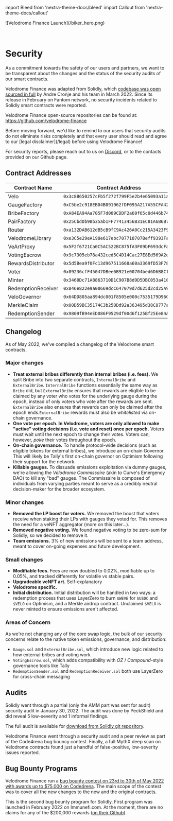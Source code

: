 import Bleed from 'nextra-theme-docs/bleed'
import Callout from 'nextra-theme-docs/callout'

<Bleed>
  ![Velodrome Finance Launch](/biker_hero.png)
</Bleed>

&nbsp;

# Security

As a commitment towards the safety of our users and partners, we want to
be transparent about the changes and the status of the security audits of our
smart contracts.

Velodrome Finance was adapted from Solidly, which [codebase was open
sourced in full](https://github.com/solidlyexchange/) by Andre Cronje and his team in
March 2022. Since its release in February on Fantom network, no security
incidents related to Solidly smart contracts were reported.

Velodrome Finance open-source repositories can be found at:
https://github.com/velodrome-finance

<Callout emoji="⚠️">
  Before moving forward, we'd like to remind to our users that
  security audits do not eliminate risks completely and that
  every user should read and agree to our
  [legal disclaimer](/legal) before using Velodrome Finance!

  For security reports, please reach out to us on
  [Discord](https://discord.gg/eGgYPGczaf), or to the contacts provided on our Github page.
</Callout>

## Contract Addresses

| Contract Name | Contract Address | Network |
| --- | --- | --- |
| Velo               | `0x3c8B650257cFb5f272f799F5e2b4e65093a11a05` | Optimism |
| GaugeFactory       | `0xC5be2c918EB04B091962fDF095A217A55CFA42C5` | Optimism |
| BribeFactory       | `0xA84EA94Aa705F7d009CDDF2a60f65c0d446b748E` | Optimism |
| PairFactory        | `0x25CbdDb98b35ab1FF77413456B31EC81A6B6B746` | Optimism |
| Router             | `0xa132DAB612dB5cB9fC9Ac426A0Cc215A3423F9c9` | Optimism |
| VelodromeLibrary   | `0xe3C5e29eA198e617ebc707718707Beff9393Fa51` | Optimism |
| VeArtProxy         | `0x5F2f6721Ca0C5AC522BC875fA3F09bF693dcFa1D` | Optimism |
| VotingEscrow       | `0x9c7305eb78a432ced5C4D14Cac27E8Ed569A2e26` | Optimism |
| RewardsDistributor | `0x5d5Bea9f0Fc13d967511668a60a3369fD53F784F` | Optimism |
| Voter              | `0x09236cfF45047DBee6B921e00704bed6D6B8Cf7e` | Optimism |
| Minter             | `0x3460Dc71A8863710D1C907B8d9D5DBC053a4102d` | Optimism |
| RedemptionReceiver | `0x846e822e9a00669dcC647079d7d625d2cd25A951` | Optimism |
| VeloGovernor       | `0x64DD805aa894dc001f8505e000c7535179D96C9E` | Optimism |
| MerkleClaim        | `0x00D59BC35174C3b250Dd92a363495d38C8777a49` | Optimism |
| RedemptionSender   | `0x9809fB94eED086F9529df00d6f125Bf25Ee84A93` | Fantom |

## Changelog

As of May 2022, we've compiled a changelog of the Velodrome smart contracts.

### Major changes

  - **Treat external bribes differently than internal bribes (i.e. fees).**
    We split Bribe into two separate contracts, `InternalBribe` and
    `ExternalBribe`. `InternalBribe` functions essentially the same way as `Bribe`
    did, but `ExternalBribe` ensures that rewards are eliglble to be claimed by
    any voter who votes for the underlying gauge during the epoch, instead of
    only voters who vote after the rewards are sent. `ExternalBribe` also ensures
    that rewards can only be claimed after the epoch ends.`ExternalBribe`
    rewards must also be _whitelisted_ via on-chain governance.
  - **One vote per epoch. In Velodrome, voters are only allowed to make "active"
    voting decisions (i.e. vote and reset) once per epoch.** Voters must wait
    until the next epoch to change their votes. Voters can, however, _poke_
    their votes throughout the epoch.
  - **On-chain governance.** To handle protocol-wide decisions (such as eligible
    tokens for external bribes), we introduce an on-chain Governor. This will
    likely be Tally's first on-chain governor on Optimism following their
    support for the network.
  - **Killable gauges.** To dissuade emissions exploitation via dummy gauges, we're
    allowing the _Velodrome Commissaire_ (akin to Curve's Emergency DAO) to kill
    any "bad" gauges. The Commissaire is composed of individuals from varying
    parties meant to serve as a credibly neutral decision-maker for the broader
    ecosystem.

### Minor changes

  - **Removed the LP boost for voters.** We removed the boost that voters receive
    when staking their LPs with gauges they voted for. This removes the need
    for a veNFT aggregator (more on this later...).
  - **Removed negative voting.** We found negative voting to be zero-sum for
    Solidly, so we decided to remove it.
  - **Team emissions.** 3% of new emissions will be sent to a team address, meant
    to cover on-going expenses and future development.

### Small changes

  - **Modifiable fees.** Fees are now doubled to 0.02%, modifiable up to 0.05%, and
    tracked differently for volatile vs stable pairs.
  - **Upgradeable veNFT art.** Self-explanatory
  - **Velodrome specific.**
  - **Initial distribution.** Initial distribution will be handled in two ways: a
    redemption process that uses LayerZero to burn `$WEVE` for `$USDC` and
    `$VELO` on Optimism, and a Merkle airdrop contract. Unclaimed `$VELO` is
    never minted to ensure emissions aren't affected.

### Areas of Concern

As we're not changing any of the core swap logic, the bulk of our security
concerns relate to the native token emissions, governance, and distribution:

 * `Gauge.sol` and `ExternalBribe.sol`, which introduce new logic related to how
   external bribes and voting work
 * `VotingEscrow.sol`, which adds compatibility with _OZ_ / _Compound_-style
   governance tools like Tally
 * `RedemptionSender.sol` and `RedemptionReceiver.sol` both use LayerZero for
   cross-chain messaging

## Audits

Solidly went through a partial (only the AMM part was sent for audit) security
audit in January 30, 2022. The audit was done by PeckShield and did reveal 5
low-severity and 1 informal findings.

The full audit is available for [download from Solidly git
repository](https://github.com/solidlyexchange/solidly/blob/master/audits/e456a816-3802-4384-894c-825a4177245a.pdf).

Velodrome Finance went through a security audit and a peer review as part of the Code4rena bug bouncy contest.
Finally, a full MythX deep scan on Velodrome contracts found just a
handful of false-positive, low-severity issues reported.

## Bug Bounty Programs

Velodrome Finance run a [bug bounty contest on 23rd to 30th of May 2022 with
awards up to $75,000 on Code4rena](https://code4rena.com/contests/2022-05-velodrome-finance-contest).
The main scope of the contest was to cover all the new changes to the new and
the original contracts.

This is the second bug bounty program for Solidly. First program
was launched in February 2022 on Immunefi.com. At the moment, there are no
claims for any of the $200,000 rewards ([on their
Github](https://github.com/solidlyexchange/solidly/blob/master/SECURITY.md)).
